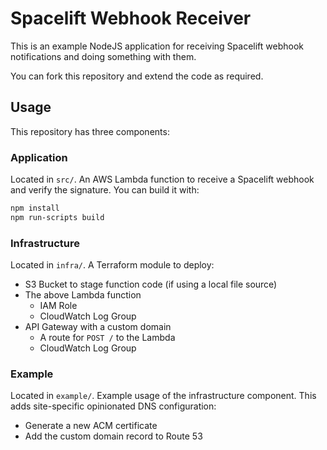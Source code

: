 # Spacelift Webhook Receiver

This is an example NodeJS application for receiving Spacelift webhook notifications and doing something with them.

You can fork this repository and extend the code as required.

## Usage

This repository has three components:

### Application

Located in `src/`. An AWS Lambda function to receive a Spacelift webhook and verify the signature. You can build it with:

```bash
npm install
npm run-scripts build
```

### Infrastructure

Located in `infra/`. A Terraform module to deploy:

* S3 Bucket to stage function code (if using a local file source)
* The above Lambda function
  * IAM Role
  * CloudWatch Log Group
* API Gateway with a custom domain
  * A route for `POST /` to the Lambda
  * CloudWatch Log Group

### Example

Located in `example/`. Example usage of the infrastructure component. This adds site-specific opinionated DNS configuration:

* Generate a new ACM certificate
* Add the custom domain record to Route 53
